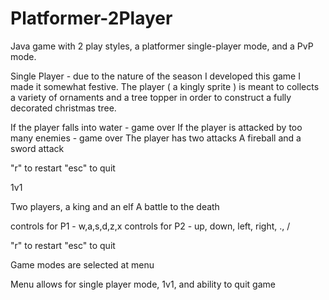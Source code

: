 # Platformer-2Player
Java game with 2 play styles, a platformer single-player mode, and a PvP mode.


Single Player - due to the nature of the season I developed this game I made it somewhat festive. 
The player ( a kingly sprite ) is meant to collects a variety of ornaments and a tree topper in order to construct a fully decorated christmas tree. 

If the player falls into water - game over
If the player is attacked by too many enemies - game over
The player has two attacks 
    A fireball and a sword attack
   
"r" to restart
"esc" to quit


1v1

Two players, a king and an elf
A battle to the death

controls for P1 - w,a,s,d,z,x
controls for P2 - up, down, left, right, ., /

"r" to restart
"esc" to quit


Game modes are selected at menu

Menu allows for single player mode, 1v1, and ability to quit game
